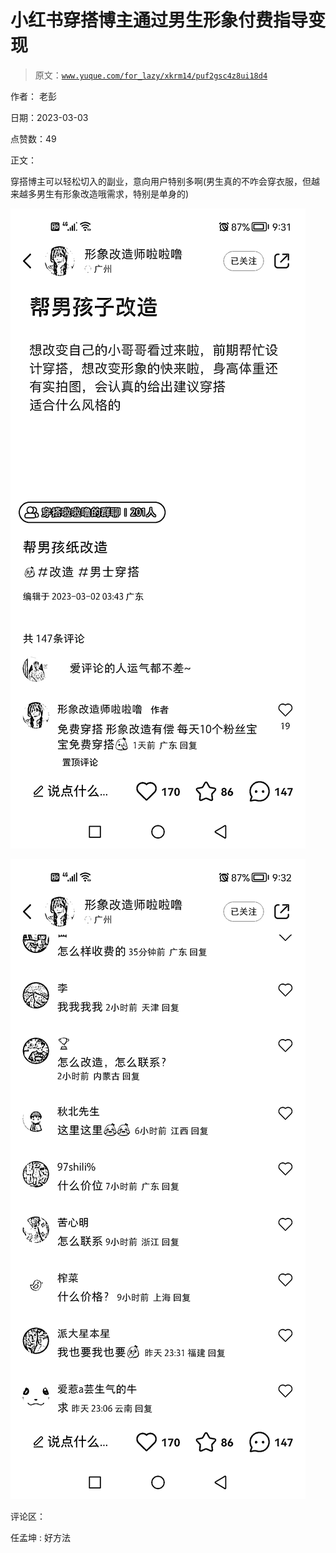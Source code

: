 # 小红书穿搭博主通过男生形象付费指导变现

> 原文：[`www.yuque.com/for_lazy/xkrm14/puf2gsc4z8ui18d4`](https://www.yuque.com/for_lazy/xkrm14/puf2gsc4z8ui18d4)



作者： 老彭 

日期：2023-03-03 

点赞数：49 

正文： 

穿搭博主可以轻松切入的副业，意向用户特别多啊(男生真的不咋会穿衣服，但越来越多男生有形象改造哦需求，特别是单身的) 

![](img/b8077573011b94887771b054cdf4a373.png) 

![](img/132b2410f6ff053706e7984574506ec8.png) 

评论区： 

任孟坤 : 好方法 

